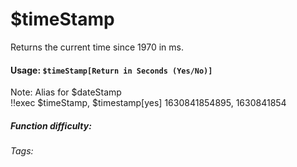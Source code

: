 # $timeStamp
Returns the current time since 1970 in ms.

#### Usage: `$timeStamp[Return in Seconds (Yes/No)]`
Note: Alias for $dateStamp
<br/>
<discord-messages>
	<discord-message :bot="false" role-color="#ffcc9a" author="Member">
		!!exec $timeStamp, $timestamp[yes]
	</discord-message>
	<discord-message :bot="true" role-color="#0099ff" author="Custom Command" avatar="https://media.discordapp.net/avatars/725721249652670555/781224f90c3b841ba5b40678e032f74a.webp">
		1630841854895, 1630841854
	</discord-message>
</discord-messages>

##### Function difficulty: <Badge type="tip" text="Easy" vertical="middle" /> 
###### Tags: <Badge type="tip" text="return" vertical="middle" /> <Badge type="tip" text="time" vertical="middle" /> <Badge type="tip" text="miliseconds" vertical="middle" />